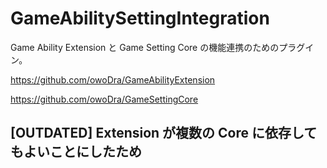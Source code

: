 # GameAbilitySettingIntegration
Game Ability Extension と Game Setting Core の機能連携のためのプラグイン。

https://github.com/owoDra/GameAbilityExtension

https://github.com/owoDra/GameSettingCore

## [OUTDATED] Extension が複数の Core に依存してもよいことにしたため
